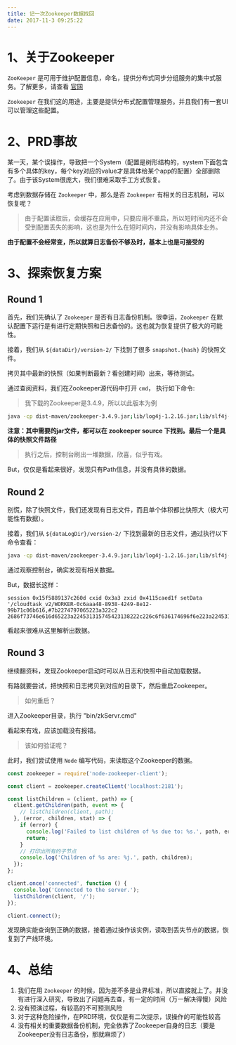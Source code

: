 ```yaml
---
title: 记一次Zookeeper数据找回
date: 2017-11-3 09:25:22
---
```


# 1、关于Zookeeper

`ZooKeeper` 是可用于维护配置信息，命名，提供分布式同步分组服务的集中式服务。了解更多，请查看 [官网](https://zookeeper.apache.org/)

`Zookeeper` 在我们这的用途，主要是提供分布式配置管理服务。并且我们有一套UI可以管理这些配置。

# 2、PRD事故

某一天，某个误操作，导致把一个System（配置是树形结构的，system下面包含有多个具体的key，每个key对应的value才是具体给某个app的配置）全部删除了。由于该System很庞大，我们很难采取手工方式恢复。

考虑到数据存储在 `Zookeeper` 中，那么是否 `Zookeeper` 有相关的日志机制，可以恢复呢？

> 由于配置读取后，会缓存在应用中，只要应用不重启，所以短时间内还不会受到配置丢失的影响，这也是为什么在短时间内，并没有影响具体业务。

**由于配置不会经常变，所以就算日志备份不够及时，基本上也是可接受的**

# 3、探索恢复方案

## Round 1

首先，我们先确认了 `Zookeeper` 是否有日志备份机制。很幸运，`Zookeeper` 在默认配置下运行是有进行定期快照和日志备份的。这也就为恢复提供了极大的可能性。

接着，我们从 `${dataDir}/version-2/` 下找到了很多 `snapshot.{hash}` 的快照文件。

拷贝其中最新的快照（如果判断最新？看创建时间）出来，等待测试。

通过查阅资料，我们在Zookeeper源代码中打开 `cmd`， 执行如下命令:

> 我下载的Zookeeper是3.4.9，所以以此版本为例

```bash
java -cp dist-maven/zookeeper-3.4.9.jar;lib/log4j-1.2.16.jar;lib/slf4j-log4j12-1.6.1.jar;lib/slf4j-api-1.6.1.jar org.apache.zookeeper.server.SnapshotFormatter snapshot.4115cad8bf
```
**注意：其中需要的jar文件，都可以在 zookeeper source 下找到。最后一个是具体的快照文件路径**

> 执行之后，控制台刷出一堆数据，欣喜，似乎有戏。

But，仅仅是看起来很好，发现只有Path信息，并没有具体的数据。

## Round 2

别慌，除了快照文件，我们还发现有日志文件，而且单个体积都比快照大（极大可能性有数据）。

接着，我们从 `${dataLogDir}/version-2/` 下找到最新的日志文件，通过执行以下命令查看：

```bash
java -cp dist-maven/zookeeper-3.4.9.jar;lib/log4j-1.2.16.jar;lib/slf4j-log4j12-1.6.1.jar;lib/slf4j-api-1.6.1.jar org.apache.zookeeper.server.LogFormatter log.4115cad8c1
```

通过观察控制台，确实发现有相关数据。

But，数据长这样：

```
session 0x15f5889137c260d cxid 0x3a3 zxid 0x4115caed1f setData '/cloudtask_v2/WORKER-0c6aaa48-8938-4249-8e12-99b71c06b616,#7b2274797065223a322c2
2686f73746e616d65223a224531315745423138222c226c6f636174696f6e223a224531315f45435f584d4c4d616b65725f575757222c226f73223a2277696e646f7773222c22706c6174666f726d223a22616d643634222c22697061646472223a223137322e31362e3134302e323138222c22706964223a313536342c2273696e67696e223a747275652c2274696d657374616d70223a313530393434303732312c22617474616368223a2265794a4b62324a4e5958684462335675644349364d48304b227da,921
```

看起来很难从这里解析出数据。

## Round 3

继续翻资料，发现Zookeeper启动时可以从日志和快照中自动加载数据。

有路就要尝试，把快照和日志拷贝到对应的目录下，然后重启Zookeeper。

> 如何重启？

进入Zookeeper目录，执行 "bin/zkServr.cmd"

看起来有戏，应该加载没有报错。

> 该如何验证呢？

此时，我们尝试使用 `Node` 编写代码，来读取这个Zookeeper的数据。

```js
const zookeeper = require('node-zookeeper-client');

const client = zookeeper.createClient('localhost:2181');

const listChildren = (client, path) => {
  client.getChildren(path, event => {
    // listChildren(client, path);
  }, (error, children, stat) => {
    if (error) {
      console.log('Failed to list children of %s due to: %s.', path, error);
      return;
    }
    // 打印出所有的子节点
    console.log('Children of %s are: %j.', path, children);
  });
};

client.once('connected', function () {
  console.log('Connected to the server.');
  listChildren(client, '/');
});

client.connect();
```

发现确实能查询到正确的数据，接着通过操作该实例，读取到丢失节点的数据，恢复到了产线环境。

# 4、总结

1. 我们在用 `Zookeeper` 的时候，因为差不多是业界标准，所以直接就上了。并没有进行深入研究，导致出了问题再去查，有一定的时间（万一解决得慢）风险
2. 没有预演过程，有较高的不可预测风险
3. 对于这种危险操作，在PRD环境，仅仅是有二次提示，误操作的可能性较高
4. 没有相关的重要数据备份机制，完全依靠了Zookeeper自身的日志（要是Zookeeper没有日志备份，那就麻烦了）